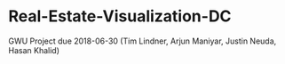 # Real-Estate-Visualization-DC
GWU Project due 2018-06-30 (Tim Lindner, Arjun Maniyar, Justin Neuda, Hasan Khalid)
